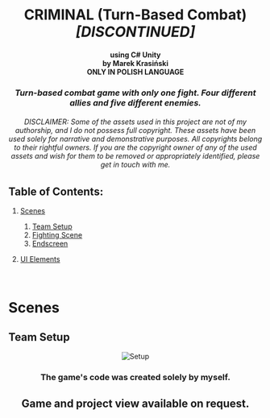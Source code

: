 <h1 align="center">CRIMINAL (Turn-Based Combat) <i>[DISCONTINUED]</i></h1>
<h4 align="center">using C# Unity <br>by Marek Krasiński<br>ONLY IN POLISH LANGUAGE</h4>
<h3 align="center"><i>Turn-based combat game with only one fight. Four different allies and five different enemies. </i></h3>

<h6 align="center">DISCLAIMER: Some of the assets used in this project are not of my authorship, and I do not possess full copyright. These assets have been used solely for narrative and demonstrative purposes. All copyrights belong to their rightful owners. If you are the copyright owner of any of the used assets and wish for them to be removed or appropriately identified, please get in touch with me. </h6> 

<h2>
 Table of Contents:
</h2>


1. [Scenes](#scenes)
   1. [Team Setup](#setup)
   2. [Fighting Scene](#fight)
   3. [Endscreen](#endScreen)
3. [UI Elements](#ui)

   <br>

<h1>Scenes</h1>

<h2>Team Setup</h2><a name="setup"></a>

<div align="center" width="50%">

  ![Setup](https://github.com/MroseQ/Criminal-Turn-Based-RPG-/assets/46853552/b280f46b-60c7-4b23-9f28-cbc8f0a07ae3)

</div>



<h3 align="center">The game's code was created solely by myself.</h3>

<h2 align="center">Game and project view available on request.</h2>
